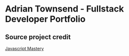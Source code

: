 # Adrian Townsend - Fullstack Developer Portfolio

## Source project credit

[Javascript Mastery]()
